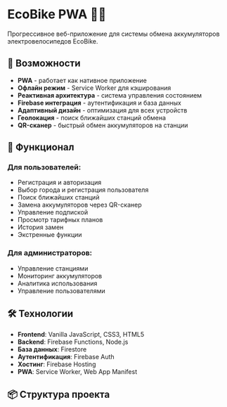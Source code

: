 # EcoBike PWA 🚴‍♂️

Прогрессивное веб-приложение для системы обмена аккумуляторов электровелосипедов EcoBike.

## 🚀 Возможности

- **PWA** - работает как нативное приложение
- **Офлайн режим** - Service Worker для кэширования
- **Реактивная архитектура** - система управления состоянием
- **Firebase интеграция** - аутентификация и база данных
- **Адаптивный дизайн** - оптимизация для всех устройств
- **Геолокация** - поиск ближайших станций обмена
- **QR-сканер** - быстрый обмен аккумуляторов на станции

## 📱 Функционал

### Для пользователей:
- Регистрация и авторизация
- Выбор города и регистрация пользователя
- Поиск ближайших станций
- Замена аккумуляторов через QR-сканер
- Управление подпиской
- Просмотр тарифных планов
- История замен
- Экстренные функции

### Для администраторов:
- Управление станциями
- Мониторинг аккумуляторов
- Аналитика использования
- Управление пользователями

## 🛠 Технологии

- **Frontend**: Vanilla JavaScript, CSS3, HTML5
- **Backend**: Firebase Functions, Node.js
- **База данных**: Firestore
- **Аутентификация**: Firebase Auth
- **Хостинг**: Firebase Hosting
- **PWA**: Service Worker, Web App Manifest

## 📦 Структура проекта
